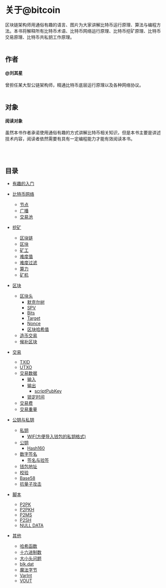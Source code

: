 # 关于@bitcoin
区块链架构师用通俗有趣的语言、图片为大家讲解比特币运行原理、算法与编程方法。本书将解释所有比特币术语、比特币网络运行原理、比特币挖矿原理、比特币交易原理、比特币共私钥工作原理。
<br />
<br />



## 作者
#### @刘其星
曾担任某大型公链架构师，精通比特币底层运行原理以及各种网络协议。
<br />
<br />



## 对象

#### 阅读对象
虽然本书作者承诺使用通俗有趣的方式讲解比特币相关知识，但是本书主要是讲述技术内容，阅读者依然需要有具有一定编程能力才能有效阅读本书。

<br />
<br />



## 目录
  - [有趣的入门](#)

  - [比特币网络](#)
    - [节点](#节点)
    - [广播](#)
    - [交易池](#)

  - [挖矿](#)
    - [区块链](#)
    - [区块](#)
    - [矿工](#)
    - [难度值](#)
    - [难度过滤](#)
    - [算力](#)
    - [矿机](#)

  - [区块](#)
    - [区块头](#)
      - [默克尔树](#)
      - [SPV](#)
      - [Bits](#)
      - [Target](#)
      - [Nonce](#)
      - [区块哈希值](#)
    - [造币交易](#)
    - [候补区块](#)

  - [交易](#)
    - [TXID](#)
    - [UTXO](#)
    - [交易数据](#)
      - [输入](#)
      - [输出](#)
        - [scriptPubKey](#)
      - [锁定时间](#)
    - [交易费](#)
    - [交易重量](#)
  
  
  - [公钥与私钥](#)
    - [私钥](#)
      - [WIF(方便导入钱包的私钥格式)](#)
    - [公钥](#)
      - [Hash160](#)
    - [数字签名](#)
      - [签名与验签](#)
    - [钱包地址](#)
    - [校验](#)
    - [Base58](#)
    - [抗量子攻击](#)

  - [脚本](#)
    - [P2PK](#)
    - [P2PKH](#)
    - [P2MS](#)
    - [P2SH](#)
    - [NULL DATA](#)

  - [其他](#)
    - [哈希函数](#)
    - [十六进制数](#)
    - [大小头问题](#)
    - [blk.dat](#)
    - [魔法字节](#)
    - [VarInt](#)
    - [VOUT](#)




